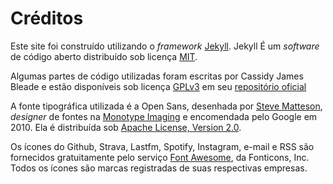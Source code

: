 # Créditos

Este site foi construído utilizando o _framework_ [Jekyll](https://jekyllrb.com/). Jekyll É um _software_ de código aberto distribuído sob licença [MIT](https://github.com/jekyll/jekyll/blob/master/LICENSE).

Algumas partes de código utilizadas foram escritas por Cassidy James Bleade e estão disponíveis sob licença [GPLv3](https://github.com/cassidyjames/cassidyjames.github.io/blob/master/LICENSE) em seu [repositório oficial](https://github.com/cassidyjames/cassidyjames.github.io)

A fonte tipográfica utilizada é a Open Sans, desenhada por [Steve Matteson](https://twitter.com/SteveMatteson1), _designer_ de fontes na [Monotype Imaging](https://www.monotype.com/studio/) e encomendada pelo Google em 2010. Ela é distribuída sob [Apache License, Version 2.0](http://www.apache.org/licenses/LICENSE-2.0).

Os ícones do Github, Strava, Lastfm, Spotify, Instagram, e-mail e RSS são fornecidos gratuitamente pelo serviço [Font Awesome](https://fontawesome.com/), da Fonticons, Inc. Todos os ícones são marcas registradas de suas respectivas empresas.


